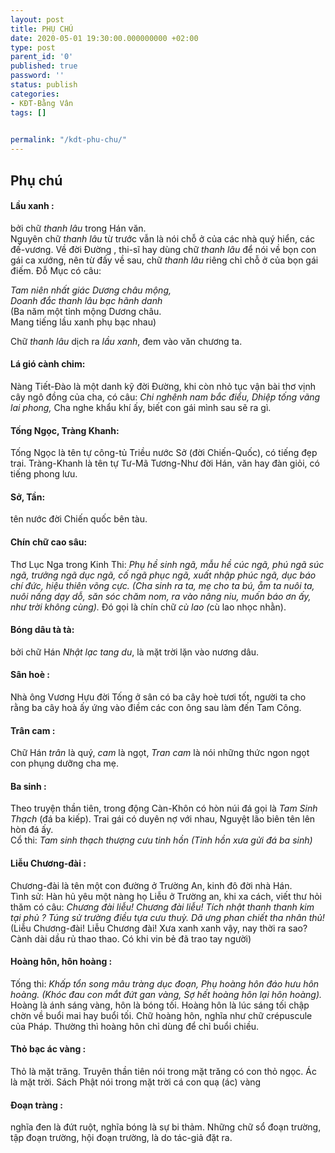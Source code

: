 ```yaml
---
layout: post
title: PHỤ CHÚ
date: 2020-05-01 19:30:00.000000000 +02:00
type: post
parent_id: '0'
published: true
password: ''
status: publish
categories:
- KĐT-Bằng Vân
tags: []

  
permalink: "/kdt-phu-chu/"
---
```

<p><!-- wp:heading --></p>
<h2>Phụ chú</h2>
<p><!-- /wp:heading --></p>
<p><!-- wp:heading {"level":4} --></p>
<h4>Lầu xanh : </h4>
<p><!-- /wp:heading --></p>
<p><!-- wp:paragraph --></p>
<p> bởi chữ <em>thanh lâu</em> trong Hán văn.<br />Nguyên chữ <em>thanh lâu</em> từ trước vẫn là nói chỗ ở của các nhà quý hiển, các đế-vương. Về đời Đường , thi-sĩ hay dùng chữ <em>thanh lâu</em> để nói về bọn con gái ca xướng, nên từ đấy về sau, chữ <em>thanh lâu </em>riêng chỉ chỗ ở của bọn gái điếm. Đỗ Mục có câu: </p>
<p><!-- /wp:paragraph --></p>
<p><!-- wp:paragraph --></p>
<p><em>Tam niên nhất giác Dương châu mộng,<br />Doanh đắc thanh lâu bạc hãnh danh</em><br />(Ba năm một tỉnh mộng Dương châu.<br />Mang tiếng lầu xanh phụ bạc nhau)</p>
<p><!-- /wp:paragraph --></p>
<p><!-- wp:paragraph --></p>
<p>Chữ <em>thanh lâu</em> dịch ra <em>lầu xanh</em>, đem vào văn chương ta.</p>
<p><!-- /wp:paragraph --></p>
<p><!-- wp:heading {"level":4} --></p>
<h4>Lá gió cành chim:</h4>
<p><!-- /wp:heading --></p>
<p><!-- wp:paragraph --></p>
<p>Nàng Tiết-Đào là một danh kỹ đời Đường, khi còn nhỏ tục vận bài thơ vịnh cây ngô đồng của cha, có câu: <em>Chi nghênh nam bắc điểu, Dhiệp tống vãng lai phong, </em>Cha nghe khẩu khí ấy, biết con gái mình sau sẽ ra gì.</p>
<p><!-- /wp:paragraph --></p>
<p><!-- wp:heading {"level":4} --></p>
<h4>Tống Ngọc, Tràng Khanh:</h4>
<p><!-- /wp:heading --></p>
<p><!-- wp:paragraph --></p>
<p>Tống Ngọc là tên tự công-tủ Triều nước Sở (đời Chiến-Quốc), có tiếng đẹp trai. Tràng-Khanh là tên tự Tư-Mã Tương-Như đời Hán, văn hay đàn giỏi, có tiếng phong lưu.</p>
<p><!-- /wp:paragraph --></p>
<p><!-- wp:heading {"level":4} --></p>
<h4>Sở, Tần:</h4>
<p><!-- /wp:heading --></p>
<p><!-- wp:paragraph --></p>
<p>tên nước đời Chiến quốc bên tàu.</p>
<p><!-- /wp:paragraph --></p>
<p><!-- wp:heading {"level":4} --></p>
<h4>Chín chữ cao sâu:</h4>
<p><!-- /wp:heading --></p>
<p><!-- wp:paragraph --></p>
<p>Thơ Lục Nga trong Kinh Thi: <em>Phụ hề sinh ngã, mẫu hề cúc ngã, phú ngã súc ngã, trưởng ngã dục ngã, cố ngã phục ngã, xuất nhập phúc ngã, dục báo chí đức, hiệu thiên võng cực. (Cha sinh ra ta, mẹ cho ta bú, ẵm ta nuôi ta, nuôi nấng dạy dỗ, săn sóc chăm nom, ra vào nâng niu, muốn báo ơn ấy, như trời không cùng). </em>Đó gọi là chín chữ <em>cù lao (</em>cù lao nhọc nhằn).</p>
<p><!-- /wp:paragraph --></p>
<p><!-- wp:heading {"level":4} --></p>
<h4>Bóng dâu tà tà:</h4>
<p><!-- /wp:heading --></p>
<p><!-- wp:paragraph --></p>
<p>bởi chữ Hán <em>Nhật lạc tang du</em>, là mặt trời lặn vào nương dâu.</p>
<p><!-- /wp:paragraph --></p>
<p><!-- wp:heading {"level":4} --></p>
<h4>Sân hoè :</h4>
<p><!-- /wp:heading --></p>
<p><!-- wp:paragraph --></p>
<p>Nhà ông Vương Hựu đời Tống ở sân có ba cây hoè tươi tốt, người ta cho rằng ba cây hoà ấy ứng vào điềm các con ông sau làm đến Tam Công.</p>
<p><!-- /wp:paragraph --></p>
<p><!-- wp:heading {"level":4} --></p>
<h4>Trân cam :</h4>
<p><!-- /wp:heading --></p>
<p><!-- wp:paragraph --></p>
<p>Chữ Hán <em>trân </em>là quý, <em>cam</em> là ngọt, <em>Tran cam</em> là nói những thức ngon ngọt con phụng dưỡng cha mẹ.</p>
<p><!-- /wp:paragraph --></p>
<p><!-- wp:heading {"level":4} --></p>
<h4>Ba sinh :</h4>
<p><!-- /wp:heading --></p>
<p><!-- wp:paragraph --></p>
<p>Theo truyện thần tiên, trong động Càn-Khôn có hòn núi đá gọi là <em>Tam Sinh Thạch</em> (đá ba kiếp). Trai gái có duyên nợ với nhau, Nguyệt lão biên tên lên hòn đá ấy.<br />Cổ thi: <em>Tam sinh thạch thượng cưu tinh hồn (Tinh hồn xưa gửi đá ba sinh)</em></p>
<p><!-- /wp:paragraph --></p>
<p><!-- wp:heading {"level":4} --></p>
<h4>Liễu Chương-đài :</h4>
<p><!-- /wp:heading --></p>
<p><!-- wp:paragraph --></p>
<p>Chương-đài là tên một con đường ở Trường An, kinh đô đời nhà Hán.<br />Tình sử: Hàn hủ yêu một nàng họ Liễu ở Trường an, khi xa cách, viết thư hỏi thăm có câu: <em>Chương đài liễu! Chương đài liễu!</em> <em>Tích nhật thanh thanh kim tại phủ ? Túng sử trường điều tựa cưu thuỳ. Dã ưng phan chiết tha nhân thủ!</em><br />(Liễu Chương-đài! Liễu Chương đài! Xưa xanh xanh vậy, nay thời ra sao? Cành dài dầu rủ thao thao. Có khi vin bẻ đã trao tay người)</p>
<p><!-- /wp:paragraph --></p>
<p><!-- wp:heading {"level":4} --></p>
<h4>Hoàng hôn, hôn hoàng :</h4>
<p><!-- /wp:heading --></p>
<p><!-- wp:paragraph --></p>
<p>Tống thi: <em>Khấp tổn song mâu tràng dục đoạn, Phụ hoàng hôn đáo hưu hôn hoàng. (Khóc đau con mắt đứt gan vàng, Sợ hết hoàng hôn lại hôn hoàng).</em><br />Hoàng là ánh sáng vàng, hôn là bóng tối. Hoàng hôn là lúc sáng tối chập chờn về buổi mai hay buổi tối. Chữ hoàng hôn, nghĩa như chữ crépuscule của Pháp. Thường thì hoàng hôn chỉ dùng để chỉ buổi chiều.</p>
<p><!-- /wp:paragraph --></p>
<p><!-- wp:heading {"level":4} --></p>
<h4>Thỏ bạc ác vàng :</h4>
<p><!-- /wp:heading --></p>
<p><!-- wp:paragraph --></p>
<p>Thỏ là mặt trăng. Truyên thần tiên nói trong mặt trăng có con thỏ ngọc. Ác là mặt trời. Sách Phật nói trong mặt trời cá con quạ (ác) vàng</p>
<p><!-- /wp:paragraph --></p>
<p><!-- wp:heading {"level":4} --></p>
<h4>Đoạn tràng :</h4>
<p><!-- /wp:heading --></p>
<p><!-- wp:paragraph --></p>
<p>nghĩa đen là đứt ruột, nghĩa bóng là sự bi thảm. Những chữ sổ đoạn trường, tập đoạn trường, hội đoạn trường, là do tác-giả đặt ra.</p>
<p><!-- /wp:paragraph --></p>
<p><!-- wp:nextpage --><br />
<!--nextpage--><br />
<!-- /wp:nextpage --></p>
<p><!-- wp:image {"id":1186,"sizeSlug":"large"} --></p>
<figure class="wp-block-image size-large"><img src="{{ site.baseurl }}/assets/images/2020/05/kdt-fin.png?w=970" alt="" class="wp-image-1186" /></figure>
<p><!-- /wp:image --></p>
